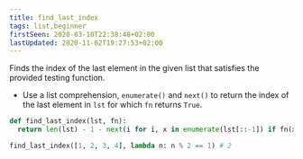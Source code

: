 ```yaml
---
title: find_last_index
tags: list,beginner
firstSeen: 2020-03-10T22:38:48+02:00
lastUpdated: 2020-11-02T19:27:53+02:00
---
```


Finds the index of the last element in the given list that satisfies the provided testing function.

- Use a list comprehension, `enumerate()` and `next()` to return the index of the last element in `lst` for which `fn` returns `True`.

```py
def find_last_index(lst, fn):
  return len(lst) - 1 - next(i for i, x in enumerate(lst[::-1]) if fn(x))
```

```py
find_last_index([1, 2, 3, 4], lambda n: n % 2 == 1) # 2
```
